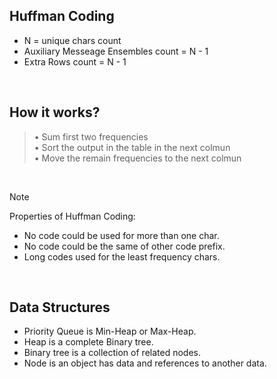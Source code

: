 ## Huffman Coding
-   N = unique chars count
-   Auxiliary Messeage Ensembles count = N - 1
-   Extra Rows count = N - 1
<br/>

## How it works?
> • Sum first two frequencies <br/>
> • Sort the output in the table in the next colmun <br/>
> • Move the remain frequencies to the next colmun 

<br/>

> [!NOTE]
> Properties of Huffman Coding:
> - No code could be used for more than one char.
> - No code could be the same of other code prefix.
> - Long codes used for the least frequency chars.

<br/>

## Data Structures 
- Priority Queue is Min-Heap or Max-Heap. <br/>
- Heap is a complete Binary tree. <br/>
- Binary tree is a collection of related nodes. <br/>
- Node is an object has data and references to another data.
